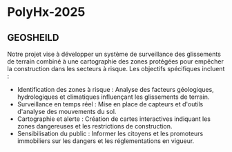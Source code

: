 # PolyHx-2025

## GEOSHEILD 

Notre projet vise à développer un système de surveillance des glissements de terrain combiné à une cartographie des zones protégées pour empêcher la construction dans les secteurs à risque. Les objectifs spécifiques incluent :

- Identification des zones à risque : Analyse des facteurs géologiques, hydrologiques et climatiques influençant les glissements de terrain.
- Surveillance en temps réel : Mise en place de capteurs et d'outils d'analyse des mouvements du sol.
- Cartographie et alerte : Création de cartes interactives indiquant les zones dangereuses et les restrictions de construction.
- Sensibilisation du public : Informer les citoyens et les promoteurs immobiliers sur les dangers et les réglementations en vigueur.
